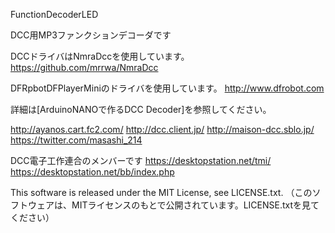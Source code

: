 FunctionDecoderLED

DCC用MP3ファンクションデコーダです

DCCドライバはNmraDccを使用しています。
https://github.com/mrrwa/NmraDcc

DFRpbotDFPlayerMiniのドライバを使用しています。
http://www.dfrobot.com

詳細は[ArduinoNANOで作るDCC Decoder]を参照してください。

http://ayanos.cart.fc2.com/ http://dcc.client.jp/ http://maison-dcc.sblo.jp/ https://twitter.com/masashi_214

DCC電子工作連合のメンバーです
https://desktopstation.net/tmi/ https://desktopstation.net/bb/index.php

This software is released under the MIT License, see LICENSE.txt.
（このソフトウェアは、MITライセンスのもとで公開されています。LICENSE.txtを見てください）
